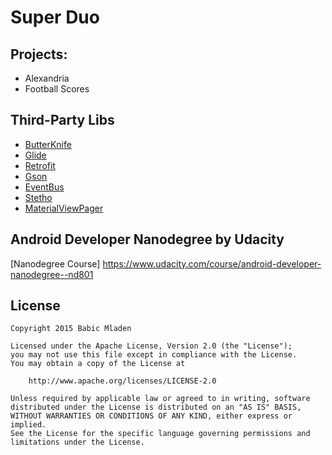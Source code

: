 # Super Duo
    
## Projects:

   * Alexandria
   * Football Scores

## Third-Party Libs

* [ButterKnife](https://github.com/JakeWharton/butterknife)
* [Glide](https://github.com/bumptech/glide)
* [Retrofit](https://github.com/square/retrofit)
* [Gson](https://github.com/google/gson)
* [EventBus](https://github.com/greenrobot/EventBus)
* [Stetho](http://facebook.github.io/stetho)
* [MaterialViewPager](https://github.com/florent37/MaterialViewPager)

## Android Developer Nanodegree by Udacity

[Nanodegree Course] https://www.udacity.com/course/android-developer-nanodegree--nd801

## License

    Copyright 2015 Babic Mladen

    Licensed under the Apache License, Version 2.0 (the "License");
    you may not use this file except in compliance with the License.
    You may obtain a copy of the License at

        http://www.apache.org/licenses/LICENSE-2.0

    Unless required by applicable law or agreed to in writing, software
    distributed under the License is distributed on an "AS IS" BASIS,
    WITHOUT WARRANTIES OR CONDITIONS OF ANY KIND, either express or implied.
    See the License for the specific language governing permissions and
    limitations under the License.